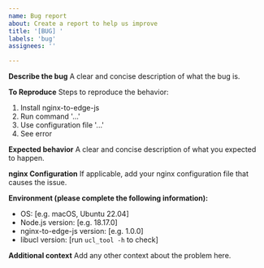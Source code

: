 ```yaml
---
name: Bug report
about: Create a report to help us improve
title: '[BUG] '
labels: 'bug'
assignees: ''

---
```


**Describe the bug**
A clear and concise description of what the bug is.

**To Reproduce**
Steps to reproduce the behavior:
1. Install nginx-to-edge-js
2. Run command '...'
3. Use configuration file '...'
4. See error

**Expected behavior**
A clear and concise description of what you expected to happen.

**nginx Configuration**
If applicable, add your nginx configuration file that causes the issue.

**Environment (please complete the following information):**
 - OS: [e.g. macOS, Ubuntu 22.04]
 - Node.js version: [e.g. 18.17.0]
 - nginx-to-edge-js version: [e.g. 1.0.0]
 - libucl version: [run `ucl_tool -h` to check]

**Additional context**
Add any other context about the problem here.
